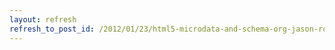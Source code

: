 ```yaml
---
layout: refresh
refresh_to_post_id: /2012/01/23/html5-microdata-and-schema-org-jason-ronallo
---
```

